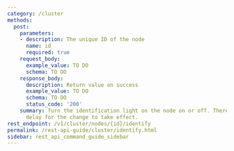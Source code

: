 ```yaml
---
category: /cluster
methods:
  post:
    parameters:
    - description: The unique ID of the node
      name: id
      required: true
    request_body:
      example_value: TO DO
      schema: TO DO
    response_body:
      description: Return value on success
      example_value: TO DO
      schema: TO DO
      status_code: '200'
    summary: Turn the identification light on the node on or off. There may be a slight
      delay for the change to take effect.
rest_endpoint: /v1/cluster/nodes/{id}/identify
permalink: /rest-api-guide/cluster/identify.html
sidebar: rest_api_command_guide_sidebar
---
```

